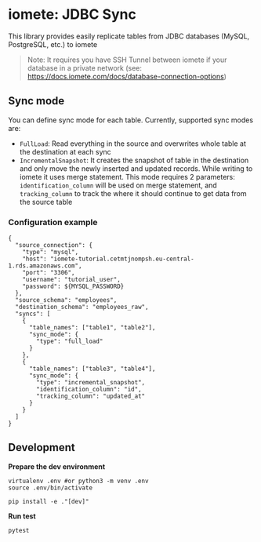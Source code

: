 # iomete: JDBC Sync

This library provides easily replicate tables from JDBC databases (MySQL, PostgreSQL, etc.) to iomete

> Note: It requires you have SSH Tunnel between iomete if your database in a private network (see: https://docs.iomete.com/docs/database-connection-options)

## Sync mode

You can define sync mode for each table. Currently, supported sync modes are:

- `FullLoad`: Read everything in the source and overwrites whole table at the destination at each sync
- `IncrementalSnapshot`: It creates the snapshot of table in the destination and only move the newly inserted and
  updated records. While writing to iomete it uses merge statement. This mode requires 2
  parameters: `identification_column` will be used on merge statement, and `tracking_column` to track the where it
  should continue to get data from the source table


### Configuration example

```hocon
{
  "source_connection": {
    "type": "mysql",
    "host": "iomete-tutorial.cetmtjnompsh.eu-central-1.rds.amazonaws.com",
    "port": "3306",
    "username": "tutorial_user",
    "password": ${MYSQL_PASSWORD}
  },
  "source_schema": "employees",
  "destination_schema": "employees_raw",
  "syncs": [
    {
      "table_names": ["table1", "table2"],
      "sync_mode": {
        "type": "full_load"
      }
    },
    {
      "table_names": ["table3", "table4"],
      "sync_mode": {
        "type": "incremental_snapshot",
        "identification_column": "id",
        "tracking_column": "updated_at"
      }
    }
  ]
}
```

## Development

**Prepare the dev environment**

```shell
virtualenv .env #or python3 -m venv .env
source .env/bin/activate

pip install -e ."[dev]"
```

**Run test**

```shell
pytest
```